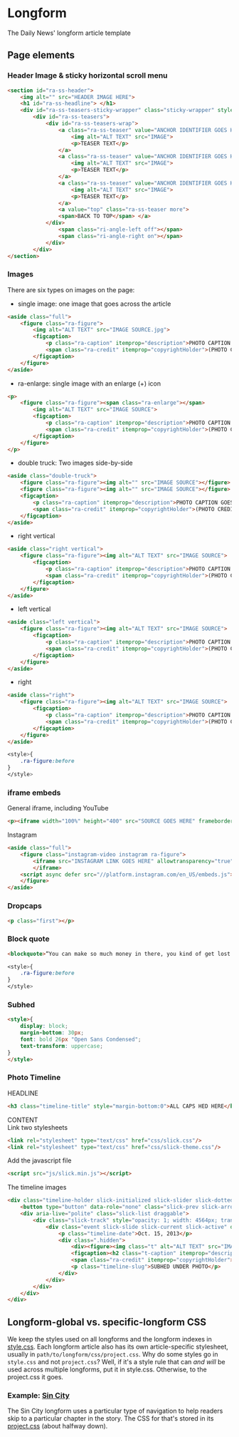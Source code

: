 # Longform
The Daily News' longform article template

## Page elements

### Header Image & sticky horizontal scroll menu
```html
<section id="ra-ss-header">
    <img alt="" src="HEADER IMAGE HERE">
    <h1 id="ra-ss-headline"> </h1>
    <div id="ra-ss-teasers-sticky-wrapper" class="sticky-wrapper" style="height: 95px;">
        <div id="ra-ss-teasers">
            <div id="ra-ss-teasers-wrap">
                <a class="ra-ss-teaser" value="ANCHOR IDENTIFIER GOES HERE" href="ANCHOR">
                    <img alt="ALT TEXT" src="IMAGE">
                    <p>TEASER TEXT</p>
                </a>
                <a class="ra-ss-teaser" value="ANCHOR IDENTIFIER GOES HERE" href="ANCHOR">
                    <img alt="ALT TEXT" src="IMAGE">
                    <p>TEASER TEXT</p>
                </a>
                <a class="ra-ss-teaser" value="ANCHOR IDENTIFIER GOES HERE" href="ANCHOR">
                    <img alt="ALT TEXT" src="IMAGE">
                    <p>TEASER TEXT</p>
                </a>
                <a value="top" class="ra-ss-teaser more">
                <span>BACK TO TOP</span> </a>
            </div>
                <span class="ri-angle-left off"></span>
                <span class="ri-angle-right on"></span>
            </div>
        </div>
</section>
```
### Images
There are six types on images on the page:
* single image: one image that goes across the article
``` html
<aside class="full">
    <figure class="ra-figure">
        <img alt="ALT TEXT" src="IMAGE SOURCE.jpg">
        <figcaption>
            <p class="ra-caption" itemprop="description">PHOTO CAPTION GOES HERE</p>
            <span class="ra-credit" itemprop="copyrightHolder">(PHOTO CREDIT IN PARENTHESES)</span>
        </figcaption>
    </figure>
</aside>
```
* ra-enlarge: single image with an enlarge (+) icon
``` html
<p>
    <figure class="ra-figure"><span class="ra-enlarge"></span>
        <img alt="ALT TEXT" src="IMAGE SOURCE">
        <figcaption>
            <p class="ra-caption" itemprop="description">PHOTO CAPTION GOES HERE</p>
            <span class="ra-credit" itemprop="copyrightHolder">(PHOTO CREDIT GOES HERE)</span>
        </figcaption>
    </figure>
</p>
```
* double truck: Two images side-by-side
```html
<aside class="double-truck">
    <figure class="ra-figure"><img alt="" src="IMAGE SOURCE"></figure>
    <figure class="ra-figure"><img alt="" src="IMAGE SOURCE"></figure>
    <figcaption>
        <p class="ra-caption" itemprop="description">PHOTO CAPTION GOES HERE</p>
        <span class="ra-credit" itemprop="copyrightHolder">(PHOTO CREDIT GOES HERE)</span>
    </figcaption>
</aside>
```
* right vertical
```html
<aside class="right vertical">
    <figure class="ra-figure"><img alt="ALT TEXT" src="IMAGE SOURCE">
        <figcaption>
            <p class="ra-caption" itemprop="description">PHOTO CAPTION GOES HERE</p>
            <span class="ra-credit" itemprop="copyrightHolder">(PHOTO CREDIT GOES HERE)</span>
        </figcaption>
    </figure>
</aside>
```
* left vertical
```html
<aside class="left vertical">
    <figure class="ra-figure"><img alt="ALT TEXT" src="IMAGE SOURCE">
        <figcaption>
            <p class="ra-caption" itemprop="description">PHOTO CAPTION GOES HERE</p>
            <span class="ra-credit" itemprop="copyrightHolder">(PHOTO CREDIT GOES HERE)</span>
        </figcaption>
    </figure>
</aside>
```
* right
```html
<aside class="right">
    <figure class="ra-figure"><img alt="ALT TEXT" src="IMAGE SOURCE">
        <figcaption>
            <p class="ra-caption" itemprop="description">PHOTO CAPTION GOES HERE</p>
            <span class="ra-credit" itemprop="copyrightHolder">(PHOTO CREDIT GOES HERE)</span>
        </figcaption>
    </figure>
</aside>
```
```css
<style>{
    .ra-figure:before
}
</style>
```
### iframe embeds
General iframe, including YouTube
```html
<p><iframe width="100%" height="400" src="SOURCE GOES HERE" frameborder="0" allowfullscreen=""></iframe></p>
```
Instagram
```html
<aside class="full">
    <figure class="instagram-video instagram ra-figure">
        <iframe src="INSTAGRAM LINK GOES HERE" allowtransparency="true" frameborder="0" height="400" scrolling="no" style="background: rgb(255, 255, 255); border: 1px solid rgb(219, 219,219); margin: 1px 1px 12px; max-width: 658px; width: calc(100% - 2px); border-radius: 4px; box-shadow: none; display: block; padding: 0px;">
        </iframe>
    <script async defer src="//platform.instagram.com/en_US/embeds.js"></script>
    </figure>
</aside>
```
### Dropcaps
```html
<p class="first"></p>
```
### Block quote
```html
<blockquote>“You can make so much money in there, you kind of get lost in the money.”</blockquote>
```
```css
<style>{
    .ra-figure:before
}
</style>
```
### Subhed
```html
<style>{
    display: block;
    margin-bottom: 30px;
    font: bold 26px "Open Sans Condensed";
    text-transform: uppercase;
}
</style>
```

### Photo Timeline
HEADLINE
```html
<h3 class="timeline-title" style="margin-bottom:0">ALL CAPS HED HERE</h3>
```
CONTENT<br>
Link two stylesheets
```html
<link rel="stylesheet" type="text/css" href="css/slick.css"/>
<link rel="stylesheet" type="text/css" href="css/slick-theme.css"/>
```
Add the javascript file
```html
<script src="js/slick.min.js"></script>
```
The timeline images
```html
<div class="timeline-holder slick-initialized slick-slider slick-dotted" role="toolbar">
    <button type="button" data-role="none" class="slick-prev slick-arrow slick-disabled" aria-label="Previous" role="button" aria-disabled="true" style="display: block;">Previous</button>
    <div aria-live="polite" class="slick-list draggable">
        <div class="slick-track" style="opacity: 1; width: 4564px; transform: translate3d(0px, 0px, 0px);" role="listbox">
            <div class="event slick-slide slick-current slick-active" data-slick-index="0" aria-hidden="false" style="width: 152px;" tabindex="-1" role="option" aria-describedby="slick-slide10">
                <p class="timeline-date">Oct. 15, 2013</p>
                <div class=".hidden">
                    <div><figure><img class="t" alt="ALT TEXT" src="IMAGE GOES HERE" data-pin-nopin="true">
                    <figcaption><h2 class="t-caption" itemprop="description">PHOTO CAPTION GOES HERE <a target="_blank" href="http://www.nydailynews.com/news/politics/cuomo-criticizes-de-blasio-tax-plan-wealthy-article-1.1486929" tabindex="0">CAPTION LINK</a> caption contines over here and here and here.</h2>
                    <span class="ra-credit" itemprop="copyrightHolder">(PHOTOGRAPHER CREDIT)</span></figcaption></figure></div>
                    <p class="timeline-slug">SUBHED UNDER PHOTO</p>
                </div>
            </div>
        </div>
    </div>
</div>
```

## Longform-global vs. specific-longform CSS
We keep the styles used on all longforms and the longform indexes in [style.css](blob/master/www/css/style.css). Each longform article also has its own article-specific stylesheet, usually in `path/to/longform/css/project.css`. Why do some styles go in `style.css` and not `project.css`? Well, if it's a style rule that can *and will* be used across multiple longforms, put it in style.css. Otherwise, to the project.css it goes.

### Example: [Sin City](http://interactive.nydailynews.com/longform/2017/inside-sin-city-bronx-strip-club-anything-goes)
The Sin City longform uses a particular type of navigation to help readers skip to a particular chapter in the story. The CSS for that's stored in its [project.css](http://interactive.nydailynews.com/longform/2017/inside-sin-city-bronx-strip-club-anything-goes/css/project.css) (about halfway down).
